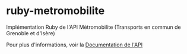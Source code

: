 # ruby-metromobilite
Implémentation Ruby de l'API Métromobilite (Transports en commun de Grenoble et d'Isère)

Pour plus d'informations, voir la [Documentation de l'API](http://www.metromobilite.fr/pages/opendata/OpenDataApi.html)
